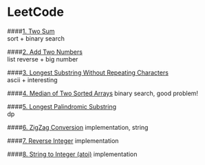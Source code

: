 LeetCode
====

####[1. Two Sum](https://leetcode.com/problems/two-sum/)  
sort + binary search  


####[2. Add Two Numbers](https://leetcode.com/problems/add-two-numbers/)  
list reverse + big number


####[3. Longest Substring Without Repeating Characters](https://leetcode.com/problems/longest-substring-without-repeating-characters/)  
ascii + interesting

####[4. Median of Two Sorted Arrays](https://leetcode.com/problems/median-of-two-sorted-arrays/)
binary search, good problem!

####[5. Longest Palindromic Substring](https://leetcode.com/problems/longest-palindromic-substring/)  
dp

####[6. ZigZag Conversion](https://leetcode.com/problems/zigzag-conversion/)
implementation, string

####[7. Reverse Integer](https://leetcode.com/problems/reverse-integer/)
implementation

####[8. String to Integer (atoi)](https://leetcode.com/problems/string-to-integer-atoi/)
implementation

